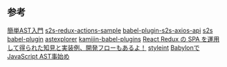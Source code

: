 

## 参考

[簡単AST入門][*1]
[s2s-redux-actions-sample][*2]
[babel-plugin-s2s-axios-api][*3]
[s2s][*4]
[babel-plugin][*5]
[astexplorer][*6]
[kamijin-babel-plugins][*7]
[React Redux の SPA を運用して得られた知見と実装例、開発フローもあるよ！][*8]
[styleint][*9]
[BabylonでJavaScript AST事始め][*10]

[*1]:https://rabbit-house.tokyo/ast-book-sample.pdf
[*2]:https://github.com/cndlhvn/s2s-redux-actions-sample
[*3]:https://github.com/cndlhvn/babel-plugin-s2s-axios-api
[*4]:https://github.com/akameco/s2s/tree/master/docs/ja
[*5]:https://sakura.io/blog/2017/12/13/babel-plugins/
[*6]:https://astexplorer.net/
[*7]:https://github.com/kamijin-fanta/babel-plugins
[*8]:https://qiita.com/numanomanu/items/af97312f34cf1388cee6?utm_content=buffer7880a&utm_medium=social&utm_source=twitter.com&utm_campaign=buffer
[*9]:https://stylelint.io/
[*10]:https://qiita.com/erukiti/items/c7bd70758b86fe7956b1

